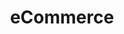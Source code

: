 ---
feed: true
read_more: false
title: eCommerce
summary: eCommerce online stores and webshops, based on open-source platforms. SnipCart, WooCommerce, OpenCart...
---